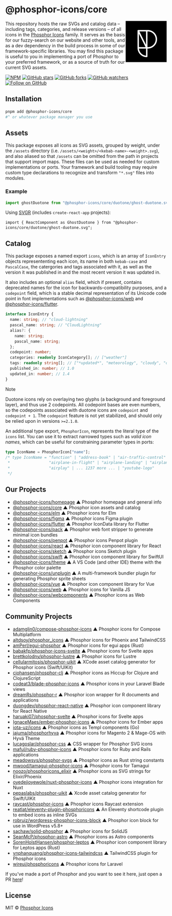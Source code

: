 
# @phosphor-icons/core

<!-- BEGIN_LOGO -->
<img src="/.github/logo.png" width="128" align="right" />
<!-- END_LOGO -->

This repository hosts the raw SVGs and catalog data – including tags, categories, and release versions – of all icons in the [Phosphor Icons](https://phosphoricons.com) family. It serves as the basis for our fuzzy-search on our website and other tools, and as a dev dependency in the build process in some of our framework-specific libraries. You may find this package is useful to you in implementing a port of Phosphor to your preferred framework, or as a source of truth for our current SVG assets.

[![NPM](https://img.shields.io/npm/v/@phosphor-icons/core.svg?style=flat-square)](https://www.npmjs.com/package/@phosphor-icons/core)
[![GitHub stars](https://img.shields.io/github/stars/phosphor-icons/core?style=flat-square&label=Star)](https://github.com/phosphor-icons/core)
[![GitHub forks](https://img.shields.io/github/forks/phosphor-icons/core?style=flat-square&label=Fork)](https://github.com/phosphor-icons/core/fork)
[![GitHub watchers](https://img.shields.io/github/watchers/phosphor-icons/core?style=flat-square&label=Watch)](https://github.com/phosphor-icons/core)
[![Follow on GitHub](https://img.shields.io/github/followers/rektdeckard?style=flat-square&label=Follow)](https://github.com/rektdeckard)

## Installation

```bash
pnpm add @phosphor-icons/core
#^ or whatever package manager you use
```

## Assets

This package exposes all icons as SVG assets, grouped by weight, under the `/assets` directory (i.e. `/assets/<weight>/<kebab-name>-<weight>.svg`), and also aliased so that `/assets` can be omitted from the path in projects that support import maps. These files can be used as needed for custom implementations or ports. Your framework and build tooling may require custom type declarations to recognize and transform `"*.svg"` files into modules.

### Example

```ts
import ghostDuotone from "@phosphor-icons/core/duotone/ghost-duotone.svg";
```

Using [SVGR](https://react-svgr.com/docs/webpack/#use-with-url-loader-or-file-loader) (includes `create-react-app` projects):

```tsx
import { ReactComponent as GhostDuotone } from "@phosphor-icons/core/duotone/ghost-duotone.svg";
```

## Catalog

This package exposes a named export `icons`, which is an array of `IconEntry` objects represententing each icon, its name in both `kebab-case` and `PascalCase`, the catergories and tags associated with it, as well as the version it was published in and the most recent version it was updated in.

It also includes an optional `alias` field, which if present, contains deprecated names for the icon for backwards-compatibility purposes, and a `codepoint` field, which is a stable decimal representation of its Unicode code point in font implementations such as [@phosphor-icons/web](https://github.com/phosphor-icons/web) and [@phosphor-icons/flutter](https://github.com/phosphor-icons/flutter).

```ts
interface IconEntry {
  name: string; // "cloud-lightning"
  pascal_name: string; // "CloudLightning"
  alias?: {
    name: string;
    pascal_name: string;
  };
  codepoint: number;
  categories: readonly IconCategory[]; // ["weather"]
  tags: readonly string[]; // ["*updated*", "meteorology", "cloudy", "overcast", "stormy", "thunderstorm"]
  published_in: number; // 1.0
  updated_in: number; // 1.4
}
```

> [!NOTE]
> Duotone icons rely on overlaying two glyphs (a background and foreground layer), and thus use 2 codepoints. All codepoint bases are even numbers, so the codepoints associated with duotone icons are `codepoint` and `codepoint + 1`. The `codepoint` feature is not yet stabilized, and should only be relied upon in versions `>=2.1.0`.

An additional type export, `PhosphorIcon`, represents the literal type of the `icons` list. You can use it to extract narrowed types such as *valid icon names*, which can be useful for constraining parameter types in ports:

```ts
type IconName = PhosphorIcon["name"];
/* type IconName = "function" | "address-book" | "air-traffic-control" | "buildings" | "airplane" |
 *                 "airplane-in-flight" | "airplane-landing" | "airplane-takeoff" | "airplane-tilt" |
 *                 "airplay" | ... 1237 more ... | "youtube-logo"
 */
```

<!-- BEGIN_LINKS -->
## Our Projects

- [@phosphor-icons/homepage](https://github.com/phosphor-icons/homepage) ▲ Phosphor homepage and general info
- [@phosphor-icons/core](https://github.com/phosphor-icons/core) ▲ Phosphor icon assets and catalog
- [@phosphor-icons/elm](https://github.com/phosphor-icons/phosphor-elm) ▲ Phosphor icons for Elm
- [@phosphor-icons/figma](https://github.com/phosphor-icons/figma) ▲ Phosphor icons Figma plugin
- [@phosphor-icons/flutter](https://github.com/phosphor-icons/flutter) ▲ Phosphor IconData library for Flutter
- [@phosphor-icons/pack](https://github.com/phosphor-icons/pack) ▲ Phosphor web font stripper to generate minimal icon bundles
- [@phosphor-icons/penpot](https://github.com/phosphor-icons/penpot) ▲ Phosphor icons Penpot plugin
- [@phosphor-icons/react](https://github.com/phosphor-icons/react) ▲ Phosphor icon component library for React
- [@phosphor-icons/sketch](https://github.com/phosphor-icons/sketch) ▲ Phosphor icons Sketch plugin
- [@phosphor-icons/swift](https://github.com/phosphor-icons/swift) ▲ Phosphor icon component library for SwiftUI
- [@phosphor-icons/theme](https://github.com/phosphor-icons/theme) ▲ A VS Code (and other IDE) theme with the Phosphor color palette
- [@phosphor-icons/unplugin](https://github.com/phosphor-icons/theme) ▲ A multi-framework bundler plugin for generating Phosphor sprite sheets
- [@phosphor-icons/vue](https://github.com/phosphor-icons/vue) ▲ Phosphor icon component library for Vue
- [@phosphor-icons/web](https://github.com/phosphor-icons/web) ▲ Phosphor icons for Vanilla JS
- [@phosphor-icons/webcomponents](https://github.com/phosphor-icons/webcomponents) ▲ Phosphor icons as Web Components

## Community Projects

- [adamglin0/compose-phosphor-icons](https://github.com/adamglin0/compose-phosphor-icon) ▲ Phosphor icons for Compose Multiplatform
- [altdsoy/phosphor_icons](https://github.com/altdsoy/phosphor_icons) ▲ Phosphor icons for Phoenix and TailwindCSS
- [amPerl/egui-phosphor](https://github.com/amperl/egui-phosphor) ▲ Phosphor icons for egui apps (Rust)
- [babakfp/phosphor-icons-svelte](https://github.com/babakfp/phosphor-icons-svelte) ▲ Phosphor icons for Svelte apps
- [brettkolodny/phosphor-lustre](https://github.com/brettkolodny/phosphor-lustre) ▲ Phosphor icons for Lustre
- [cellularmitosis/phosphor-uikit](https://github.com/cellularmitosis/phosphor-uikit) ▲ XCode asset catalog generator for Phosphor icons (Swift/UIKit)
- [cjohansen/phosphor-clj](https://github.com/cjohansen/phosphor-clj) ▲ Phosphor icons as Hiccup for Clojure and ClojureScript
- [codeat3/blade-phosphor-icons](https://github.com/codeat3/blade-phosphor-icons) ▲ Phosphor icons in your Laravel Blade views
- [dreamRs/phosphor-r](https://github.com/dreamRs/phosphoricons) ▲ Phosphor icon wrapper for R documents and applications
- [duongdev/phosphor-react-native](https://github.com/duongdev/phosphor-react-native) ▲ Phosphor icon component library for React Native
- [haruaki07/phosphor-svelte](https://github.com/haruaki07/phosphor-svelte) ▲ Phosphor icons for Svelte apps
- [IgnaceMaes/ember-phosphor-icons](https://github.com/IgnaceMaes/ember-phosphor-icons) ▲ Phosphor icons for Ember apps
- [iota-uz/icons](https://github.com/iota-uz/icons) ▲ Phosphor icons as Templ components (Go)
- [jajuma/phosphorhyva](https://github.com/JaJuMa-GmbH/phosphor-hyva) ▲ Phosphor icons for Magento 2 & Mage-OS with Hyvä Theme
- [lucagoslar/phosphor-css](https://github.com/lucagoslar/phosphor-css) ▲ CSS wrapper for Phosphor SVG icons
- [maful/ruby-phosphor-icons](https://github.com/maful/ruby-phosphor-icons) ▲ Phosphor icons for Ruby and Rails applications
- [meadowsys/phosphor-svgs](https://github.com/meadowsys/phosphor-svgs) ▲ Phosphor icons as Rust string constants
- [mwood/tamagui-phosphor-icons](https://github.com/mwood23/tamagui-phosphor-icons) ▲ Phosphor icons for Tamagui
- [noozo/phosphoricons_elixir](https://github.com/noozo/phosphoricons_elixir) ▲ Phosphor icons as SVG strings for Elixir/Phoenix
- [oyedejioyewole/nuxt-phosphor-icons](https://github.com/oyedejioyewole/nuxt-phosphor-icons) ▲ Phosphor icons integration for Nuxt
- [pepaslabs/phosphor-uikit](https://github.com/pepaslabs/phosphor-uikit) ▲ Xcode asset catalog generator for Swift/UIKit
- [raycast/phosphor-icons](https://www.raycast.com/marinsokol/phosphor-icons) ▲ Phosphor icons Raycast extension
- [reatlat/eleventy-plugin-phosphoricons](https://github.com/reatlat/eleventy-plugin-phosphoricons) ▲ An Eleventy shortcode plugin to embed icons as inline SVGs
- [robruiz/wordpress-phosphor-icons-block](https://github.com/robruiz/phosphor-icons-block) ▲ Phosphor icon block for use in WordPress v5.8+
- [sachaw/solid-phosphor](https://github.com/sachaw/solid-phosphor) ▲ Phosphor icons for SolidJS
- [SeanMcP/phosphor-astro](https://github.com/SeanMcP/phosphor-astro) ▲ Phosphor icons as Astro components
- [SorenHolstHansen/phosphor-leptos](https://github.com/SorenHolstHansen/phosphor-leptos) ▲ Phosphor icon component library for Leptos apps (Rust)
- [vnphanquang/phosphor-icons-tailwindcss](https://github.com/vnphanquang/phosphor-icons-tailwindcss) ▲ TailwindCSS plugin for Phosphor icons
- [wireui/phosphoricons](https://github.com/wireui/phosphoricons) ▲ Phosphor icons for Laravel

If you've made a port of Phosphor and you want to see it here, just open a PR [here](https://github.com/phosphor-icons/homepage)!

## License

MIT © [Phosphor Icons](https://github.com/phosphor-icons)
<!-- END_LINKS -->
